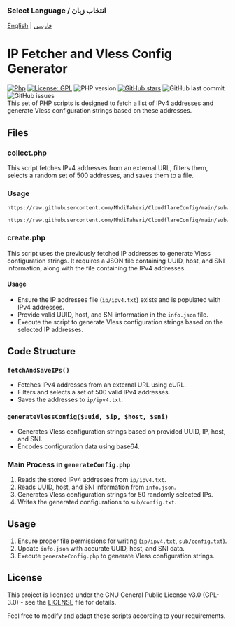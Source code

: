 ### Select Language / انتخاب زبان

[English](https://github.com/MhdiTaheri/CloudflareConfig) | [فارسی](https://github.com/MhdiTaheri/CloudflareConfig/blob/main/README_FA.md)
# IP Fetcher and Vless Config Generator
[![Php](https://img.shields.io/badge/php-3670A0?style=for-the-badge&logo=php&logoColor=ffdd54)](https://github.com/MhdiTaheri/CloudflareConfig)
[![License: GPL](https://img.shields.io/badge/License-GPL-blue?style=for-the-badge)](https://github.com/MhdiTaheri/CloudflareConfig/blob/main/LICENSE)
![PHP version](https://img.shields.io/badge/php-%3E%3D8.2-blue?style=for-the-badge)
[![GitHub stars](https://img.shields.io/github/stars/MhdiTaheri/CloudflareConfig?style=for-the-badge)](https://github.com/MhdiTaheri/CloudflareConfig/stargazers)
![GitHub last commit](https://img.shields.io/github/last-commit/MhdiTaheri/CloudflareConfig?style=for-the-badge)
![GitHub issues](https://img.shields.io/github/issues/MhdiTaheri/CloudflareConfig?style=for-the-badge)
<br>
This set of PHP scripts is designed to fetch a list of IPv4 addresses and generate Vless configuration strings based on these addresses.

## Files

### collect.php

This script fetches IPv4 addresses from an external URL, filters them, selects a random set of 500 addresses, and saves them to a file.
<br>
### Usage

```sub
https://raw.githubusercontent.com/MhdiTaheri/CloudflareConfig/main/sub/config.txt
```
```sub
https://raw.githubusercontent.com/MhdiTaheri/CloudflareConfig/main/sub/ipv6.txt
```

### create.php

This script uses the previously fetched IP addresses to generate Vless configuration strings. It requires a JSON file containing UUID, host, and SNI information, along with the file containing the IPv4 addresses.

#### Usage

- Ensure the IP addresses file (`ip/ipv4.txt`) exists and is populated with IPv4 addresses.
- Provide valid UUID, host, and SNI information in the `info.json` file.
- Execute the script to generate Vless configuration strings based on the selected IP addresses.

## Code Structure

### `fetchAndSaveIPs()`

- Fetches IPv4 addresses from an external URL using cURL.
- Filters and selects a set of 500 valid IPv4 addresses.
- Saves the addresses to `ip/ipv4.txt`.

### `generateVlessConfig($uuid, $ip, $host, $sni)`

- Generates Vless configuration strings based on provided UUID, IP, host, and SNI.
- Encodes configuration data using base64.

### Main Process in `generateConfig.php`

1. Reads the stored IPv4 addresses from `ip/ipv4.txt`.
2. Reads UUID, host, and SNI information from `info.json`.
3. Generates Vless configuration strings for 50 randomly selected IPs.
4. Writes the generated configurations to `sub/config.txt`.

## Usage

1. Ensure proper file permissions for writing (`ip/ipv4.txt`, `sub/config.txt`).
2. Update `info.json` with accurate UUID, host, and SNI data.
3. Execute `generateConfig.php` to generate Vless configuration strings.

## License

This project is licensed under the GNU General Public License v3.0 (GPL-3.0) - see the [LICENSE](LICENSE) file for details.

Feel free to modify and adapt these scripts according to your requirements.
